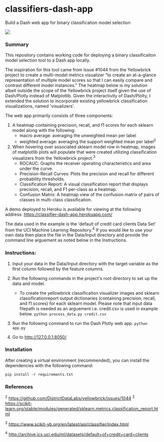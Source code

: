 # classifiers-dash-app
Build a Dash web app for binary classification model selection

![](https://github.com/taylorplumer/classifiers-dash/blob/master/resources/classifier-dash-app_screenshot.png)

### Summary
This repository contains working code for deploying a binary classificaiton model selection tool to a Dash app locally. 

The inspiration for this tool came from Issue #1044 from the Yellowbrick project to create a multi-model metrics visualizer "to create an at-a-glance representation of multiple model scores so that I can easily compare and contrast different model instances." The heatmap below is my solution albeit outside the scope of the Yellowbrick project itself given the use of Dash/Plotly instead of Matplotlib. Given the interactivity of Dash/Plolty, I extended the solution to incorporate existing yellowbrick classification visualizations, named 'visualizers'. 

The web app primarily consists of three components:

1. A heatmap containing precision, recall, and f1 scores for each sklearn model along with the following:
    - macro average: averaging the unweighted mean per label
    - weighted average: averaging the support weighted mean per label<sup>2</sup>
2. When hovering over associated sklearn model row in heatmap, images of matplotlib plots will populate that were created utilizing classification visualizers from the Yellowbrick project.<sup>3</sup>
    - ROCAUC: Graphs the receiver operating characteristics and area under the curve.
    - Precision-Recall Curves: Plots the precision and recall for different probability thresholds.
    - Classification Report: A visual classification report that displays precision, recall, and F1 per-class as a heatmap.
    - Confusion Matrix: A heatmap view of the confusion matrix of pairs of classes in multi-class classification.

A demo deployed to Heroku is available for viewing at the following address: <https://classifier-dash-app.herokuapp.com/>

The data used in the example is the 'default of credit card clients Data Set' from the UCI Machine Learning Repository.<sup>4</sup> If you would like to use your own data then place the file in the Data/Input directory and provide the command line arguement as noted below in the Instructions.

### Instructions:
1. Input your data in the Data/Input directory with the target variable as the first column followed by the feature columns.
2. Run the following commands in the project's root directory to set up the data and model.

    - To create the yellowbrick classificaiton visualizer images and sklearn classificationreport output dictionaries (containing precision, recall, and f1 scores) for each sklearn model. Please note that input data filepath is needed as an arguement i.e. credit.csv is used in example below.
        `python process_data.py credit.csv`

3. Run the following command to run the Dash Plotly web app.
    `python app.py`

4. Go to http://127.0.0.1:8050/


###  Installation
After creating a virtual environment (recommended), you can install the dependencies with the following command: 

```
pip install -r requirements.txt
```

### References
<sup>2</sup> https://github.com/DistrictDataLabs/yellowbrick/issues/1044
<sup>2</sup> https://scikit-learn.org/stable/modules/generated/sklearn.metrics.classification_report.html

<sup>3</sup> https://www.scikit-yb.org/en/latest/api/classifier/index.html

<sup>4</sup> http://archive.ics.uci.edu/ml/datasets/default+of+credit+card+clients
